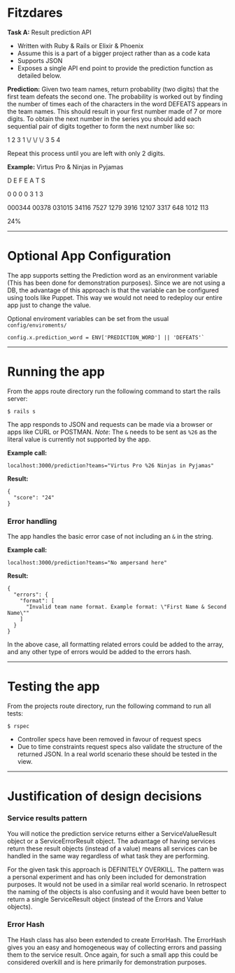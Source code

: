 # Fitzdares
__Task A:__ Result prediction API
* Written with Ruby & Rails or Elixir & Phoenix
* Assume this is a part of a bigger project rather than as a code kata
* Supports JSON
* Exposes a single API end point to provide the prediction function as detailed below.

__Prediction:__
Given two team names, return probability (two digits) that the first team defeats the second one. The probability is worked out by finding the number of times each of the characters in the word DEFEATS appears in the team names. This should result in your first number made of 7 or more digits. To obtain the next number in the series you should add each sequential pair of digits together to form the next number like so:

1 2 3 1
\\/ \\/ \\/
3 5 4

Repeat this process until you are left with only 2 digits.

__Example:__
Virtus Pro & Ninjas in Pyjamas

D E F E A T S

0 0 0 0 3 1 3

000344
00378
031015
34116
7527
1279
3916
12107
3317
648
1012
113

24%

---

# Optional App Configuration
The app supports setting the Prediction word as an environment variable (This has been done for demonstration purposes). Since we are not using a DB, the advantage of this approach is that the variable can be configured using tools like Puppet. This way we would not need to redeploy our entire app just to change the value.

Optional enviroment variables can be set from the usual `config/enviroments/`
```
config.x.prediction_word = ENV['PREDICTION_WORD'] || 'DEFEATS'`
```

---

# Running the app
From the apps route directory run the following command to start the rails server:
```
$ rails s
```

The app responds to JSON and requests can be made via a browser or apps like CURL or POSTMAN.
_Note_: The `&` needs to be sent as `%26` as the literal value is currently not supported by the app.

__Example call:__
```
localhost:3000/prediction?teams="Virtus Pro %26 Ninjas in Pyjamas"
```

__Result:__
```
{
  "score": "24"
}
```

### Error handling
The app handles the basic error case of not including an `&` in the string.

__Example call:__
```
localhost:3000/prediction?teams="No ampersand here"
```

__Result:__
```
{
  "errors": {
    "format": [
      "Invalid team name format. Example format: \"First Name & Second Name\""
    ]
  }
}
```

In the above case, all formatting related errors could be added to the array, and any other type of errors would be added to the errors hash.

---

# Testing the app
From the projects route directory, run the following command to run all tests:
```
$ rspec
```

* Controller specs have been removed in favour of request specs
* Due to time constraints request specs also validate the structure of the returned JSON. In a real world scenario these should be tested in the view.

---
# Justification of design decisions
### Service results pattern
You will notice the prediction service returns either a ServiceValueResult object or a ServiceErrorResult object. The advantage of having services return these result objects (instead of a value) means all services can be handled in the same way regardless of what task they are performing.

For the given task this approach is DEFINITELY OVERKILL. The pattern was a personal experiment and has only been included for demonstration purposes. It would not be used in a similar real world scenario. In retrospect the naming of the objects is also confusing and it would have been better to return a single ServiceResult object (instead of the Errors and Value objects).

### Error Hash
The Hash class has also been extended to create ErrorHash.
The ErrorHash gives you an easy and homogeneous way of collecting errors and passing them to the service result.
Once again, for such a small app this could be considered overkill and is here primarily for demonstration purposes.
